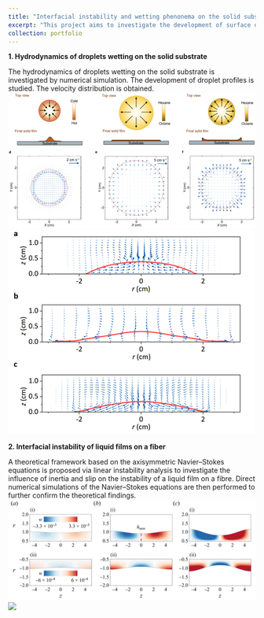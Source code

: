 ```yaml
---
title: "Interfacial instability and wetting phenonema on the solid substrate"
excerpt: "This project aims to investigate the development of surface on solid substrates or microfibers. <br/><img src='/images/2024NC-1.png'>"
collection: portfolio
---
```


__1. Hydrodynamics of droplets wetting on the solid substrate__

The hydrodynamics of droplets wetting on the solid substrate is investigated by numerical simulation. The development of droplet profiles is studied. The velocity distribution is obtained. 
<img src='/images/2024NC-1.png'>
<img src='/images/comsol.png'>


__2. Interfacial instability of liquid films on a fiber__

A theoretical framework based on the axisymmetric Navier–Stokes equations is proposed via linear instability analysis to investigate the influence of inertia and slip on the instability of a liquid film on a fibre. Direct numerical simulations of the Navier–Stokes equations are then performed to further confirm the theoretical findings.
<img src='/images/2024JFM-1.png'>
<img src='/images/2024JFM-2.png'>
